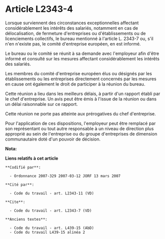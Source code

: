 # Article L2343-4

Lorsque surviennent des circonstances exceptionnelles affectant considérablement les intérêts des salariés, notamment en cas
de délocalisation, de fermeture d'entreprises ou d'établissements ou de licenciements collectifs, le bureau mentionné à
l'article L. 2343-7 ou, s'il n'en n'existe pas, le comité d'entreprise européen, en est informé.

Le bureau ou le comité se réunit à sa demande avec l'employeur afin d'être informé et consulté sur les mesures affectant
considérablement les intérêts des salariés.

Les membres du comité d'entreprise européen élus ou désignés par les établissements ou les entreprises directement concernés
par les mesures en cause ont également le droit de participer à la réunion du bureau.

Cette réunion a lieu dans les meilleurs délais, à partir d'un rapport établi par le chef d'entreprise. Un avis peut être émis
à l'issue de la réunion ou dans un délai raisonnable sur ce rapport.

Cette réunion ne porte pas atteinte aux prérogatives du chef d'entreprise.

Pour l'application de ces dispositions, l'employeur peut être remplacé par son représentant ou tout autre responsable à un
niveau de direction plus approprié au sein de l'entreprise ou du groupe d'entreprises de dimension communautaire doté d'un
pouvoir de décision.

**Nota:**



**Liens relatifs à cet article**

	**Codifié par**:

	  - Ordonnance 2007-329 2007-03-12 JORF 13 mars 2007

	**Cité par**:

	  - Code du travail - art. L2343-11 (VD)

	**Cite**:

	  - Code du travail - art. L2343-7 (VD)

	**Anciens textes**:

	  - Code du travail - art. L439-15 (AbD)
	  - Code du travail L439-15 alinéa 2
